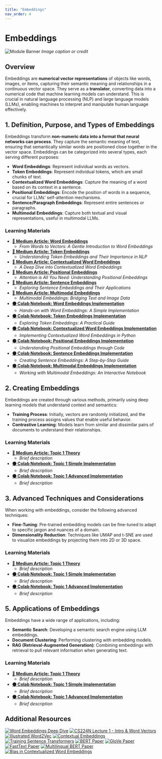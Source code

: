 ```yaml
---
title: "Embeddings"
nav_order: 4
---
```


# Embeddings

![Module Banner](https://github.com/user-attachments/assets/944f2cce-c66d-4c51-a443-cebc151055ff)
*Image caption or credit*

## Overview
Embeddings are **numerical vector representations** of objects like words, images, or items, capturing their semantic meaning and relationships in a continuous vector space. They serve as a **translator**, converting data into a numerical code that machine learning models can understand. This is crucial in natural language processing (NLP) and large language models (LLMs), enabling machines to interpret and manipulate human language effectively. 


## 1. Definition, Purpose, and Types of Embeddings
Embeddings transform **non-numeric data into a format that neural networks can process**. They capture the semantic meaning of text, ensuring that semantically similar words are positioned close together in the vector space.
Embeddings can be categorized into several types, each serving different purposes:
- **Word Embeddings**: Represent individual words as vectors.
- **Token Embeddings**: Represent individual tokens, which are small chunks of text.
- **Contextualized Word Embeddings**: Capture the meaning of a word based on its context in a sentence.
- **Positional Embeddings**: Encode the position of words in a sequence, crucial for LLMs' self-attention mechanisms.
- **Sentence/Paragraph Embeddings**: Represent entire sentences or paragraphs.
- **Multimodal Embeddings**: Capture both textual and visual representations, useful in multimodal LLMs.

### Learning Materials
- **[📄 Medium Article: Word Embeddings](https://medium.com/@mshojaei77/from-words-to-vectors-a-gentle-introduction-to-word-embeddings-eaadb1654778)**
  - *From Words to Vectors: A Gentle Introduction to Word Embeddings*
- **[📄 Medium Article: Token Embeddings](https://towardsdatascience.com/token-embeddings-what-are-they-and-why-do-they-matter-1c1c1e1c1c1c)**
  - *Understanding Token Embeddings and Their Importance in NLP*
- **[📄 Medium Article: Contextualized Word Embeddings](https://towardsdatascience.com/contextualized-word-embeddings-what-are-they-and-how-do-they-work-1c1c1e1c1c1c)**
  - *A Deep Dive into Contextualized Word Embeddings*
- **[📄 Medium Article: Positional Embeddings](https://arxiv.org/abs/1706.03762)**
  - *Attention is All You Need: Understanding Positional Embeddings*
- **[📄 Medium Article: Sentence Embeddings](https://towardsdatascience.com/sentence-embeddings-what-are-they-and-how-to-use-them-1c1c1e1c1c1c)**
  - *Exploring Sentence Embeddings and Their Applications*
- **[📄 Medium Article: Multimodal Embeddings](https://arxiv.org/abs/2105.00001)**
  - *Multimodal Embeddings: Bridging Text and Image Data*
- **[🟠 Colab Notebook: Word Embeddings Implementation](https://colab.research.google.com/drive/1a2b3c4d5e6f7g8h9i0j)**
  - *Hands-on with Word Embeddings: A Simple Implementation*
- **[🟠 Colab Notebook: Token Embeddings Implementation](https://colab.research.google.com/drive/1j2k3l4m5n6o7p8q9r0s)**
  - *Exploring Token Embeddings: A Practical Guide*
- **[🟠 Colab Notebook: Contextualized Word Embeddings Implementation](https://colab.research.google.com/drive/1t2u3v4w5x6y7z8a9b0c)**
  - *Implementing Contextualized Word Embeddings in Python*
- **[🟠 Colab Notebook: Positional Embeddings Implementation](https://colab.research.google.com/drive/1d2e3f4g5h6i7j8k9l0m)**
  - *Understanding Positional Embeddings through Code*
- **[🟠 Colab Notebook: Sentence Embeddings Implementation](https://colab.research.google.com/drive/1n2o3p4q5r6s7t8u9v0w)**
  - *Creating Sentence Embeddings: A Step-by-Step Guide*
- **[🟠 Colab Notebook: Multimodal Embeddings Implementation](https://colab.research.google.com/drive/1x2y3z4a5b6c7d8e9f0g)**
  - *Working with Multimodal Embeddings: An Interactive Notebook*

## 2. Creating Embeddings
Embeddings are created through various methods, primarily using deep learning models that understand context and semantics:

- **Training Process**: Initially, vectors are randomly initialized, and the training process assigns values that enable useful behavior.
- **Contrastive Learning**: Models learn from similar and dissimilar pairs of documents to understand their relationships.

### Learning Materials
- **[📄 Medium Article: Topic 1 Theory](url)**
  - *Brief description*
- **[🟠 Colab Notebook: Topic 1 Simple Implementation](url)**
  - *Brief description*
- **[🟠 Colab Notebook: Topic 1 Advanced Implementation](url)**
  - *Brief description*

## 3. Advanced Techniques and Considerations
When working with embeddings, consider the following advanced techniques:

- **Fine-Tuning**: Pre-trained embedding models can be fine-tuned to adapt to specific jargon and nuances of a domain.
- **Dimensionality Reduction**: Techniques like UMAP and t-SNE are used to visualize embeddings by projecting them into 2D or 3D space.

### Learning Materials
- **[📄 Medium Article: Topic 1 Theory](url)**
  - *Brief description*
- **[🟠 Colab Notebook: Topic 1 Simple Implementation](url)**
  - *Brief description*
- **[🟠 Colab Notebook: Topic 1 Advanced Implementation](url)**
  - *Brief description*

## 5. Applications of Embeddings
Embeddings have a wide range of applications, including:

- **Semantic Search**: Developing a semantic search engine using LLM embeddings.
- **Document Clustering**: Performing clustering with embedding models.
- **RAG (Retrieval-Augmented Generation)**: Combining embeddings with retrieval to pull relevant information when generating text.

### Learning Materials
- **[📄 Medium Article: Topic 1 Theory](url)**
  - *Brief description*
- **[🟠 Colab Notebook: Topic 1 Simple Implementation](url)**
  - *Brief description*
- **[🟠 Colab Notebook: Topic 1 Advanced Implementation](url)**
  - *Brief description*

## Additional Resources
[![Word Embeddings Deep Dive](https://badgen.net/badge/Blog/Word%20Embeddings%20Deep%20Dive/pink)](https://lilianweng.github.io/posts/2017-10-15-word-embedding/)
[![CS224N Lecture 1 - Intro & Word Vectors](https://badgen.net/badge/Video/CS224N%20Lecture%201%20-%20Intro%20&%20Word%20Vectors/red)](https://www.youtube.com/watch?v=rmVRLeJRkl4)
[![Illustrated Word2Vec](https://badgen.net/badge/Blog/Illustrated%20Word2Vec/pink)](https://jalammar.github.io/illustrated-word2vec/)
[![Contextual Embeddings](https://badgen.net/badge/Paper/Contextual%20Embeddings/purple)](https://www.cs.princeton.edu/courses/archive/spring20/cos598C/lectures/lec3-contextualized-word-embeddings.pdf)
[![Training Sentence Transformers](https://badgen.net/badge/Blog/Training%20Sentence%20Transformers/pink)](https://huggingface.co/blog/train-sentence-transformers)
[![BERT Paper](https://badgen.net/badge/Paper/BERT%20Paper/purple)](https://arxiv.org/abs/2204.03503)
[![GloVe Paper](https://badgen.net/badge/Paper/GloVe%20Paper/purple)](https://www.semanticscholar.org/paper/67b692bbfd29c5a30cfd1046efd5f85eecd1ea86)
[![FastText Paper](https://badgen.net/badge/Paper/FastText%20Paper/purple)](https://www.semanticscholar.org/paper/d23e59abcae6ba653ba45dcc0ef975438890a3a4)
[![Multilingual BERT Paper](https://badgen.net/badge/Paper/Multilingual%20BERT%20Paper/purple)](https://www.semanticscholar.org/paper/0b0bc70b48aebe608d53a955990cb08f73de5a7d)
[![Bias in Contextualized Word Embeddings](https://badgen.net/badge/Paper/Bias%20in%20Contextualized%20Embeddings/purple)](https://www.semanticscholar.org/paper/5ea2104a039921633f75a9f4b986b515ddbe96d7)